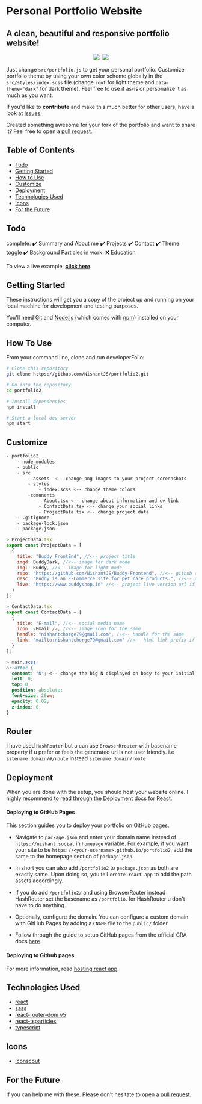 # Personal Portfolio Website
## A clean, beautiful and responsive portfolio website!

<p align="center">
  <kbd>
<img src="https://nishant.social/static/media/portfolio_light.bf57ac38de7d6aff3abd.png"></img>
<img src="https://nishant.social/static/media/portfolio_dark.3549e474dd5f9ab1401d.png"></img>
  </kbd>
</p>


Just change `src/portfolio.js` to get your personal portfolio. Customize portfolio theme by using your own color scheme globally in the  `src/styles/index.scss` file (change `root` for light theme and `data-theme="dark"` for dark theme). Feel free to use it as-is or personalize it as much as you want.

If you'd like to **contribute** and make this much better for other users, have a look at [Issues](https://github.com/NishantJS/portfolio2/issues).

Created something awesome for your fork of the portfolio and want to share it? Feel free to open a [pull request](https://github.com/NishantJS/portfolio2/pulls).

## Table of Contents
- [Todo](#todo)
- [Getting Started](#getting-started)
- [How to Use](#how-to-use)
- [Customize](#customize)
- [Deployment](#deployment)
- [Technologies Used](#technologies-used)
- [Icons](#icons)
- [For the Future](#for-the-future)

## Todo

complete:
✔️ Summary and About me
✔️ Projects
✔️ Contact
✔️ Theme toggle
✔️ Background Particles
in work:
❌ Education

To view a live example, **[click here](https://nishant.social)**.


## Getting Started

These instructions will get you a copy of the project up and running on your local machine for development and testing purposes.

You'll need [Git](https://git-scm.com) and [Node.js](https://nodejs.org/en/download/) (which comes with [npm](http://npmjs.com)) installed on your computer.

## How To Use 

From your command line, clone and run developerFolio:

```bash
# Clone this repository
git clone https://github.com/NishantJS/portfolio2.git

# Go into the repository
cd portfolio2

# Install dependencies
npm install

# Start a local dev server
npm start
```

## Customize

```bash
- portfolio2
    - node_modules
    - public
    - src
        - assets  <-- change png images to your project screenshots
        - styles
            - index.scss <-- change theme colors
        -comonents
            - About.tsx <-- change about information and cv link
            - ContactData.tsx <-- change your social links
            - ProjectData.tsx <-- change project data
    - .gitignore
    - package-lock.json
    - package.json
```

```javascript
> ProjectData.tsx
export const ProjectData = [
  {
    title: "Buddy FrontEnd", //<-- project title
    imgd: BuddyDark, //<-- image for dark mode
    imgl: Buddy, //<-- image for light mode
    repo: "https://github.com/NishantJS/Buddy-Frontend", //<-- github repository url
    desc: "Buddy is an E-Commerce site for pet care products.", //<-- project description
    live: "https://www.buddyshop.in" //<-- project live version url if hosted anywhere
  }
];
```

```javascript
> ContactData.tsx
export const ContactData = [
  {
    title: "E-mail", //<-- social media name
    icon: <Email />, //<-- image icon for the same
    handle: "nishantchorge79@gmail.com", //<-- handle for the same
    link: "mailto:nishantchorge79@gmail.com" //<-- html link prefix if not url i.e. mailto: if email, tel: if number
  }
];
```

```css
> main.scss
&::after {
  content: "N"; <-- change the big N displayed on body to your initial
  left: 0;
  top: 0;
  position: absolute;
  font-size: 20vw;
  opacity: 0.02;
  z-index: 0;
}
```

## Router

I have used `HashRouter` but u can use `BrowserRrouter` with basename property if u prefer or feels the generated url is not user friendly. i.e `sitename.domain/#/route` instead `sitename.domain/route`

## Deployment
When you are done with the setup, you should host your website online.
I highly recommend to read through the [Deployment](https://create-react-app.dev/docs/deployment/#github-pages) docs for React.

#### Deploying to GitHub Pages

This section guides you to deploy your portfolio on GitHub pages.

- Navigate to `package.json` and enter your domain name instead of `https://nishant.social` in `homepage` variable. For example, if you want your site to be `https://<your-username>.github.io/portfolio2`, add the same to the homepage section of `package.json`.

- In short you can also add `/portfolio2` to `package.json` as both are exactly same. Upon doing so, you tell `create-react-app` to add the path assets accordingly.

- If you do add `/portfolio2/` and using BrowserRouter instead HashRouter set the basename as `/portfolio`. for HashRouter u don't have to do anything.

- Optionally, configure the domain. You can configure a custom domain with GitHub Pages by adding a `CNAME` file to the `public/` folder.

- Follow through the guide to setup GitHub pages from the official CRA docs [here](https://create-react-app.dev/docs/deployment/#github-pages).

#### Deploying to Github pages

For more information, read [hosting react app](https://create-react-app.dev/docs/deployment/#github-pages).


## Technologies Used 

- [react](https://reactjs.org/)
- [sass](https://sass-lang.com/)
- [react-router-dom v5](https://v5.reactrouter.com/)
- [react-tsparticles](https://particles.js.org/)
- [typescript](https://github.com/microsoft/TypeScript)

## Icons
- [Iconscout](https://iconscout.com/)


## For the Future
If you can help me with these. Please don't hesitate to open a [pull request](https://github.com/NishantJS/portfolio2/pulls).
